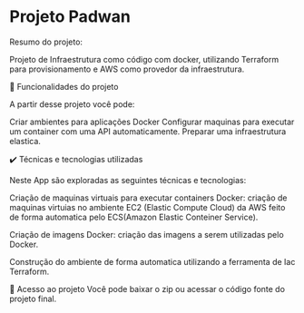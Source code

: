 # Projeto Padwan

Resumo do projeto:

Projeto de Infraestrutura como código com docker, utilizando Terraform para provisionamento e AWS como provedor da infraestrutura.

🔨 Funcionalidades do projeto

A partir desse projeto você pode:

Criar ambientes para aplicações Docker
Configurar maquinas para executar um container com uma API automaticamente.
Preparar uma infraestrutura elastica.

✔️ Técnicas e tecnologias utilizadas

Neste App são exploradas as seguintes técnicas e tecnologias:

Criação de maquinas virtuais para executar containers Docker: criação de maquinas virtuias no ambiente EC2 (Elastic Compute Cloud) da AWS feito de forma automatica pelo ECS(Amazon Elastic Conteiner Service).

Criação de imagens Docker: criação das imagens a serem utilizadas pelo Docker.

Construção do ambiente de forma automatica utilizando a ferramenta de Iac Terraform.

📁 Acesso ao projeto
Você pode baixar o zip ou acessar o código fonte do projeto final.
